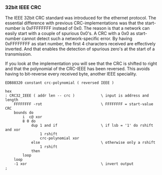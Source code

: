 ### 32bit IEEE CRC

The IEEE 32bit CRC standard was introduced for the ethernet protocol. The essential difference with previous CRC-implementations was that the start-number is 0xFFFFFFFF instead of 0x0. The reason is that a network can easily start with a couple of spurious 0x0's. A CRC with a 0x0 as start-number cannot detect such a network-specific error. By having 0xFFFFFFFF as start number, the first 4 characters received are effectively inverted. And that enables the detection of spurious zero's at the start of a transmission.

If you look at the implementation you will see that the CRC is shifted to right and that the polynomial of the CRC-IEEE has been reversed. This avoids having to bit-reverse every received byte, another IEEE speciality.


```
EDB88320 constant crc-polynomial ( reversed IEEE )

hex
: CRC32_IEEE ( addr len -- crc )            \ input is address and length
    FFFFFFFF -rot                           \ FFFFFFFF = start-value CRC
    bounds do
        i  c@ xor
        8 0 do
            dup 1 and if                    \ if lsb = '1' do rshift and xor
                1 rshift
                crc-polynomial xor
            else                            \ otherwise only a rshift
                1 rshift
            then
        loop
    loop
    -1 xor                                  \ invert output
;
```
